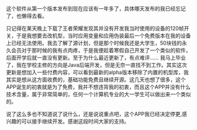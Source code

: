 这个软件从第一个版本发布到现在应该有一年多了，具体哪天发布的我已经忘记了，也懒得去看。

只记得在某天晚上下载了王者荣耀发现其并没有开发我当时使用的设备的120帧开关，于是我想要去改机型，当时应用变量和应用伪装最后一个免费版本在我的设备上已经无法使用。我去了解了源计划，但是那个时候我还是大学生，50块钱的永久会员对于那时候的我有点肉疼，于是我便趁着寒假自己开发了一个类似的软件，后面开学后就一直没有更新。至于为什么最近更新了，有点难评…… 我马上毕业了，我在学校主修的方向是Java后端开发，但是无奈一直找不到工作。其实这次更新是想加入一些付费内容，可以看到最新的alpha版本移除了内置的机型库，我其实是想从这方面收费的，基础功能免费且继续开源。这几天也想了很多，这个APP诞生的初衷就是为了免费，我并不想违背我的初衷，而且这个APP并没有什么技术含量，属于非常简单的，任何一个计算机专业的大一学生可以做出来一个类似的。

说了这么多也不知道说了说什么，还是说说重点吧，这个APP我已经决定停更,感兴趣的可以接手继续开发。感谢这段时间大家的支持。

